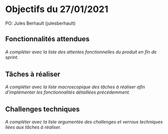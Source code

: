 # Objectifs du 27/01/2021

PO: Jules Berhault (julesberhault)


## Fonctionnalités attendues

###### A compléter avec la liste des attentes fonctionnelles du produit en fin de sprint.


## Tâches à réaliser

###### A compléter avec la liste macroscopique des tâches à réaliser afin d'implémenter les fonctionnalités détaillées précédemment.


## Challenges techniques

###### A compléter avec la liste argumentée des challenges et verrous techniques liées aux tâches à réaliser.

